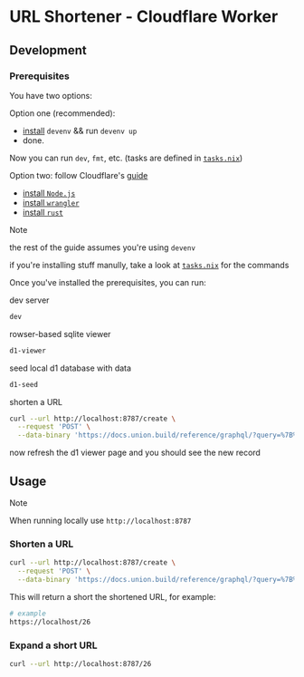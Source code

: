 # URL Shortener - Cloudflare Worker

## Development

### Prerequisites

You have two options:

Option one (recommended):

- [install](https://devenv.sh/getting-started/) `devenv` && run `devenv up`
- done.

Now you can run `dev`, `fmt`, etc. (tasks are defined in [`tasks.nix`](./tasks.nix))

Option two: follow Cloudflare's [guide](https://developers.cloudflare.com/workers/languages/rust/)

- [install `Node.js`](https://nodejs.org/en/learn/getting-started/how-to-install-nodejs)
- [install `wrangler`](https://bun.sh/docs/installation)
- [install `rust`](https://www.rust-lang.org/tools/install)

> [!NOTE]
> the rest of the guide assumes you're using `devenv`
>
> if you're installing stuff manully,
> take a look at [`tasks.nix`](./tasks.nix) for the commands

Once you've installed the prerequisites, you can run:

dev server

```bash
dev
```

rowser-based sqlite viewer

```bash
d1-viewer
```

seed local d1 database with data

```bash
d1-seed
```

shorten a URL

```bash
curl --url http://localhost:8787/create \
  --request 'POST' \
  --data-binary 'https://docs.union.build/reference/graphql/?query=%7B%20__typename%20%7D'
```

now refresh the d1 viewer page and you should see the new record

## Usage

> [!NOTE]
> When running locally use `http://localhost:8787`

### Shorten a URL

```bash
curl --url http://localhost:8787/create \
  --request 'POST' \
  --data-binary 'https://docs.union.build/reference/graphql/?query=%7B%20__typename%20%7D'
```

This will return a short the shortened URL, for example:

```sh
# example
https://localhost/26
```

### Expand a short URL

```bash
curl --url http://localhost:8787/26
```
